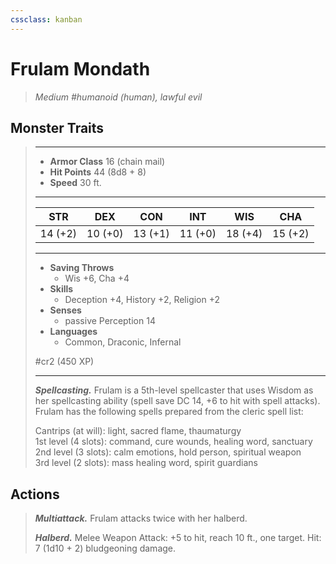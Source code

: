 ```yaml
---
cssclass: kanban
---
```


# Frulam Mondath
>*Medium #humanoid (human), lawful evil*
## Monster Traits
>___
>- **Armor Class** 16 (chain mail)
>- **Hit Points** 44 (8d8 + 8)
>- **Speed** 30 ft.
>___
>|STR|DEX|CON|INT|WIS|CHA|
>|:---:|:---:|:---:|:---:|:---:|:---:|
>|14 (+2)|10 (+0)|13 (+1)|11 (+0)|18 (+4)|15 (+2)|
>___
>- **Saving Throws**
>	 - Wis +6, Cha +4
>- **Skills**
>	 - Deception +4, History +2, Religion +2
>- **Senses**
>	 - passive Perception 14
>- **Languages**
>	 - Common, Draconic, Infernal
>
> #cr2 (450 XP)
>___
>***Spellcasting.*** Frulam is a 5th-level spellcaster that uses Wisdom as her spellcasting ability (spell save DC 14, +6 to hit with spell attacks). Frulam has the following spells prepared from the cleric spell list:  
>
>Cantrips (at will): light, sacred flame, thaumaturgy  
>1st level (4 slots): command, cure wounds, healing word, sanctuary  
>2nd level (3 slots): calm emotions, hold person, spiritual weapon  
>3rd level (2 slots): mass healing word, spirit guardians  
>
## Actions
>***Multiattack.*** Frulam attacks twice with her halberd.  
>
>***Halberd.*** Melee Weapon Attack: +5 to hit, reach 10 ft., one target. Hit: 7 (1d10 + 2) bludgeoning damage.
